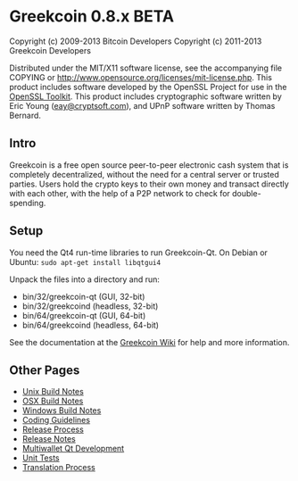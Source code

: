 Greekcoin 0.8.x BETA
====================

Copyright (c) 2009-2013 Bitcoin Developers
Copyright (c) 2011-2013 Greekcoin Developers

Distributed under the MIT/X11 software license, see the accompanying
file COPYING or http://www.opensource.org/licenses/mit-license.php.
This product includes software developed by the OpenSSL Project for use in the [OpenSSL Toolkit](http://www.openssl.org/). This product includes
cryptographic software written by Eric Young ([eay@cryptsoft.com](mailto:eay@cryptsoft.com)), and UPnP software written by Thomas Bernard.


Intro
---------------------
Greekcoin is a free open source peer-to-peer electronic cash system that is
completely decentralized, without the need for a central server or trusted
parties.  Users hold the crypto keys to their own money and transact directly
with each other, with the help of a P2P network to check for double-spending.


Setup
---------------------
You need the Qt4 run-time libraries to run Greekcoin-Qt. On Debian or Ubuntu:
	`sudo apt-get install libqtgui4`

Unpack the files into a directory and run:

- bin/32/greekcoin-qt (GUI, 32-bit)
- bin/32/greekcoind (headless, 32-bit)
- bin/64/greekcoin-qt (GUI, 64-bit)
- bin/64/greekcoind (headless, 64-bit)

See the documentation at the [Greekcoin Wiki](http://greekcoin.info)
for help and more information.


Other Pages
---------------------
- [Unix Build Notes](build-unix.md)
- [OSX Build Notes](build-osx.md)
- [Windows Build Notes](build-msw.md)
- [Coding Guidelines](coding.md)
- [Release Process](release-process.md)
- [Release Notes](release-notes.md)
- [Multiwallet Qt Development](multiwallet-qt.md)
- [Unit Tests](unit-tests.md)
- [Translation Process](translation_process.md)
